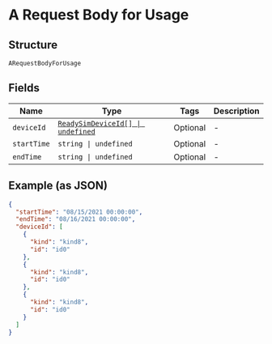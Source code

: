 
# A Request Body for Usage

## Structure

`ARequestBodyForUsage`

## Fields

| Name | Type | Tags | Description |
|  --- | --- | --- | --- |
| `deviceId` | [`ReadySimDeviceId[] \| undefined`](../../doc/models/ready-sim-device-id.md) | Optional | - |
| `startTime` | `string \| undefined` | Optional | - |
| `endTime` | `string \| undefined` | Optional | - |

## Example (as JSON)

```json
{
  "startTime": "08/15/2021 00:00:00",
  "endTime": "08/16/2021 00:00:00",
  "deviceId": [
    {
      "kind": "kind8",
      "id": "id0"
    },
    {
      "kind": "kind8",
      "id": "id0"
    },
    {
      "kind": "kind8",
      "id": "id0"
    }
  ]
}
```

